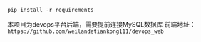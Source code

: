 ```python
pip install -r requirements
```
本项目为devops平台后端，需要提前连接MySQL数据库
前端地址：
```https://github.com/weilandetiankong111/devops_web```
